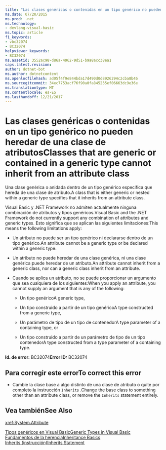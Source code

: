 ```yaml
---
title: "Las clases genéricas o contenidas en un tipo genérico no pueden heredar de una clase de atributos"
ms.date: 07/20/2015
ms.prod: .net
ms.technology:
- devlang-visual-basic
ms.topic: article
f1_keywords:
- vbc32074
- BC32074
helpviewer_keywords:
- BC32074
ms.assetid: 3552ac98-d86a-4962-9d51-b9a8acc38ea1
caps.latest.revision: 
author: dotnet-bot
ms.author: dotnetcontent
ms.openlocfilehash: ad05f4f9e844bda17d490d0d8926294c2cba8b46
ms.sourcegitcommit: 34ec7753acf76f90a0fa845235ef06663dc9e36e
ms.translationtype: MT
ms.contentlocale: es-ES
ms.lasthandoff: 12/21/2017
---
```

# <a name="classes-that-are-generic-or-contained-in-a-generic-type-cannot-inherit-from-an-attribute-class"></a><span data-ttu-id="c66e0-102">Las clases genéricas o contenidas en un tipo genérico no pueden heredar de una clase de atributos</span><span class="sxs-lookup"><span data-stu-id="c66e0-102">Classes that are generic or contained in a generic type cannot inherit from an attribute class</span></span>
<span data-ttu-id="c66e0-103">Una clase genérica o anidada dentro de un tipo genérico especifica que hereda de una clase de atributo.</span><span class="sxs-lookup"><span data-stu-id="c66e0-103">A class that is either generic or nested within a generic type specifies that it inherits from an attribute class.</span></span>  
  
 <span data-ttu-id="c66e0-104">Visual Basic y .NET Framework no admiten actualmente ninguna combinación de atributos y tipos genéricos.</span><span class="sxs-lookup"><span data-stu-id="c66e0-104">Visual Basic and the .NET Framework do not currently support any combination of attributes and generic types.</span></span> <span data-ttu-id="c66e0-105">Esto significa que se aplican las siguientes limitaciones:</span><span class="sxs-lookup"><span data-stu-id="c66e0-105">This means the following limitations apply:</span></span>  
  
-   <span data-ttu-id="c66e0-106">Un atributo no puede ser un tipo genérico ni declararse dentro de un tipo genérico.</span><span class="sxs-lookup"><span data-stu-id="c66e0-106">An attribute cannot be a generic type or be declared within a generic type.</span></span>  
  
-   <span data-ttu-id="c66e0-107">Un atributo no puede heredar de una clase genérica, ni una clase genérica puede heredar de un atributo.</span><span class="sxs-lookup"><span data-stu-id="c66e0-107">An attribute cannot inherit from a generic class, nor can a generic class inherit from an attribute.</span></span>  
  
-   <span data-ttu-id="c66e0-108">Cuando se aplica un atributo, no se puede proporcionar un argumento que sea cualquiera de los siguientes:</span><span class="sxs-lookup"><span data-stu-id="c66e0-108">When you apply an attribute, you cannot supply an argument that is any of the following:</span></span>  
  
    -   <span data-ttu-id="c66e0-109">Un tipo genérico</span><span class="sxs-lookup"><span data-stu-id="c66e0-109">A generic type,</span></span>  
  
    -   <span data-ttu-id="c66e0-110">Un tipo construido a partir de un tipo genérico</span><span class="sxs-lookup"><span data-stu-id="c66e0-110">A type constructed from a generic type,</span></span>  
  
    -   <span data-ttu-id="c66e0-111">Un parámetro de tipo de un tipo de contenedor</span><span class="sxs-lookup"><span data-stu-id="c66e0-111">A type parameter of a containing type, or</span></span>  
  
    -   <span data-ttu-id="c66e0-112">Un tipo construido a partir de un parámetro de tipo de un tipo contenedor</span><span class="sxs-lookup"><span data-stu-id="c66e0-112">A type constructed from a type parameter of a containing type.</span></span>  
  
 <span data-ttu-id="c66e0-113">**Id. de error:** BC32074</span><span class="sxs-lookup"><span data-stu-id="c66e0-113">**Error ID:** BC32074</span></span>  
  
## <a name="to-correct-this-error"></a><span data-ttu-id="c66e0-114">Para corregir este error</span><span class="sxs-lookup"><span data-stu-id="c66e0-114">To correct this error</span></span>  
  
-   <span data-ttu-id="c66e0-115">Cambie la clase base a algo distinto de una clase de atributo o quite por completo la instrucción `Inherits` .</span><span class="sxs-lookup"><span data-stu-id="c66e0-115">Change the base class to something other than an attribute class, or remove the `Inherits` statement entirely.</span></span>  
  
## <a name="see-also"></a><span data-ttu-id="c66e0-116">Vea también</span><span class="sxs-lookup"><span data-stu-id="c66e0-116">See Also</span></span>  
 <xref:System.Attribute>  
   
 [<span data-ttu-id="c66e0-117">Tipos genéricos en Visual Basic</span><span class="sxs-lookup"><span data-stu-id="c66e0-117">Generic Types in Visual Basic</span></span>](../../visual-basic/programming-guide/language-features/data-types/generic-types.md)  
 [<span data-ttu-id="c66e0-118">Fundamentos de la herencia</span><span class="sxs-lookup"><span data-stu-id="c66e0-118">Inheritance Basics</span></span>](../../visual-basic/programming-guide/language-features/objects-and-classes/inheritance-basics.md)  
 [<span data-ttu-id="c66e0-119">Inherits (instrucción)</span><span class="sxs-lookup"><span data-stu-id="c66e0-119">Inherits Statement</span></span>](../../visual-basic/language-reference/statements/inherits-statement.md)
